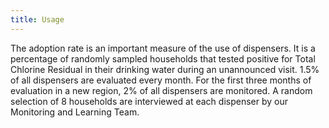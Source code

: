 ```yaml
---
title: Usage
---
```

The adoption rate is an important measure of the use of dispensers. It is a percentage of randomly sampled households that tested positive for Total Chlorine Residual in their drinking water during an unannounced visit. 1.5% of all dispensers are evaluated every month. For the first three months of evaluation in a new region, 2% of all dispensers are monitored. A random selection of 8 households are interviewed at each dispenser by our Monitoring and Learning Team. 